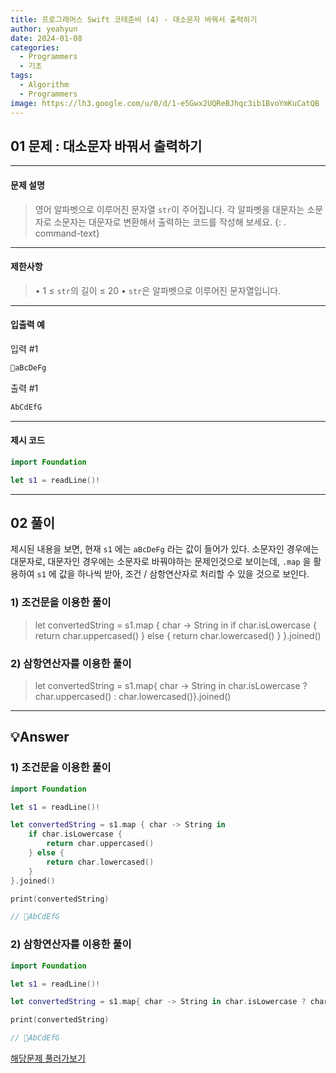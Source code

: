 ```yaml
---
title: 프로그래머스 Swift 코테준비 (4) - 대소문자 바꿔서 출력하기
author: yeahyun
date: 2024-01-08
categories:
  - Programmers
  - 기초
tags:
  - Algorithm
  - Programmers
image: https://lh3.google.com/u/0/d/1-e5Gwx2UQReBJhqc3ib1BvoYmKuCatQB
---
```

## 01 문제 : 대소문자 바꿔서 출력하기

---
#### 문제 설명

>영어 알파벳으로 이루어진 문자열 `str`이 주어집니다. 각 알파벳을 대문자는 소문자로 소문자는 대문자로 변환해서 출력하는 코드를 작성해 보세요.
{: . command-text}

---
#### 제한사항

> • 1 ≤ `str`의 길이 ≤ 20
	•  `str`은 알파벳으로 이루어진 문자열입니다.
  
- ---
#### 입출력 예

입력 #1
```swift
aBcDeFg
```

출력 #1
```swift
AbCdEfG
```



---

#### 제시 코드

```swift
import Foundation

let s1 = readLine()!
```



---

## 02 풀이

제시된 내용을 보면, 현재 `s1` 에는 `aBcDeFg` 라는 값이 들어가 있다.
소문자인 경우에는 대문자로, 대문자인 경우에는 소문자로 바꿔야하는 문제인것으로 보이는데,
`.map` 을 활용하여 `s1` 에 값을 하나씩 받아, 조건 / 삼항연산자로 처리할 수 있을 것으로 보인다.

### 1) 조건문을 이용한 풀이

>let convertedString = s1.map { char -> String in
    if char.isLowercase {
        return char.uppercased()
    } else {
        return char.lowercased()
    }
}.joined()

### 2) 삼항연산자를 이용한 풀이
>let convertedString = s1.map{ char -> String in char.isLowercase ? char.uppercased() : char.lowercased()}.joined()

---

## 💡Answer

### 1) 조건문을 이용한 풀이

```swift
import Foundation

let s1 = readLine()!

let convertedString = s1.map { char -> String in
    if char.isLowercase {
        return char.uppercased()
    } else {
        return char.lowercased()
    }
}.joined()

print(convertedString)

// AbCdEfG
```


### 2) 삼항연산자를 이용한 풀이

```swift
import Foundation

let s1 = readLine()!

let convertedString = s1.map{ char -> String in char.isLowercase ? char.uppercased() : char.lowercased()}.joined()

print(convertedString)

// AbCdEfG
```

[해당문제 풀러가보기](https://school.programmers.co.kr/learn/courses/30/lessons/181949)